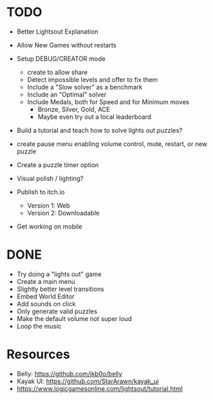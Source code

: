 # TODO
* Better Lightsout Explanation
* Allow New Games without restarts
* Setup DEBUG/CREATOR mode
  * create to allow share
  * Detect impossible levels and offer to fix them
  * Include a "Slow solver" as a benchmark
  * Include an "Optimal" solver
  * Include Medals, both for Speed and for Minimum moves
    * Bronze, Silver, Gold, ACE
    * Maybe even try out a local leaderboard
    
* Build a tutorial and teach how to solve lights out puzzles?
* create pause menu enabling volume control, mute, restart, or new puzzle

* Create a puzzle timer option
* Visual polish / lighting?
* Publish to itch.io
  * Version 1: Web
  * Version 2: Downloadable

* Get working on mobile

# DONE
* Try doing a "lights out" game
* Create a main menu
* Slightly better level transitions
* Embed World Editor
* Add sounds on click
* Only generate valid puzzles
* Make the default volume not super loud
* Loop the music

# Resources
* Belly: https://github.com/jkb0o/belly
* Kayak UI: https://github.com/StarArawn/kayak_ui
* https://www.logicgamesonline.com/lightsout/tutorial.html